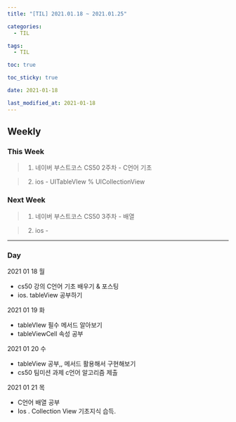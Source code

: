 ```yaml
---
title: "[TIL] 2021.01.18 ~ 2021.01.25"

categories:
  - TIL

tags:
  - TIL

toc: true

toc_sticky: true

date: 2021-01-18

last_modified_at: 2021-01-18
---
```


## Weekly

### This Week

> 1. 네이버 부스트코스 CS50 2주차 - C언어 기초

> 2. ios - UITableVIew % UICollectionView

### Next Week

> 1. 네이버 부스트코스 CS50 3주차 - 배열

> 2. ios -

---

### Day

2021 01 18 월
- cs50 강의 C언어 기초 배우기 & 포스팅
- ios. tableView 공부하기

2021 01 19 화
- tableVIew 필수 메서드 알아보기
- tableViewCell 속성 공부

2021 01 20 수
- tableView 공부,, 메서드 활용해서 구현해보기
- cs50 팀미션 과제 c언어 알고리즘 제출

2021 01 21 목
- C언어 배열 공부
- Ios . Collection View 기초지식 습득.
